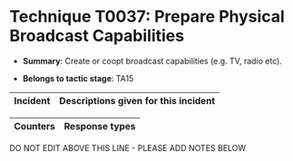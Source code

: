 # Technique T0037: Prepare Physical Broadcast Capabilities

* **Summary**: Create or coopt broadcast capabilities (e.g. TV, radio etc).

* **Belongs to tactic stage**: TA15


| Incident | Descriptions given for this incident |
| -------- | -------------------- |



| Counters | Response types |
| -------- | -------------- |


DO NOT EDIT ABOVE THIS LINE - PLEASE ADD NOTES BELOW